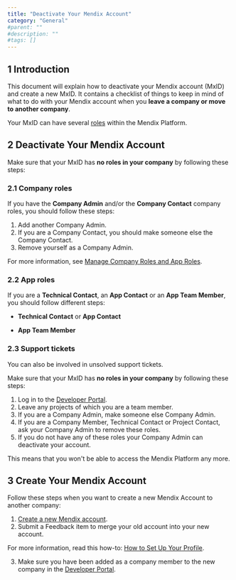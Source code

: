 ```yaml
---
title: "Deactivate Your Mendix Account"
category: "General"
#parent: ""
#description: ""
#tags: []
---
```


## 1 Introduction

This document will explain how to deactivate your Mendix account (MxID) and create a new MxID. It contains a checklist of things to keep in mind of what to do with your Mendix account when you **leave a company or move to another company**.

Your MxID can have several [roles](/developerportal/general/roles) within the Mendix Platform.

## 2 Deactivate Your Mendix Account

Make sure that your MxID has **no roles in your company** by following these steps:

### 2.1 Company roles

If you have the **Company Admin** and/or the **Company Contact** company roles, you should follow these steps:

1. Add another Company Admin.
2. If you are a Company Contact, you should make someone else the Company Contact.
3. Remove yourself as a Company Admin.

For more information, see [Manage Company Roles and App Roles](/developerportal/howto/change-roles).

### 2.2 App roles

If you are a **Technical Contact**, an **App Contact** or an  **App Team Member**, you should follow different steps:

* **Technical Contact** or **App Contact**



* **App Team Member**



### 2.3 Support tickets

You can also be involved in unsolved support tickets.

Make sure that your MxID has **no roles in your company** by following these steps:

1. Log in to the [Developer Portal](https://sprintr.home.mendix.com).
2. Leave any projects of which you are a team member.
3. If you are a Company Admin, make someone else Company Admin.
4. If you are a Company Member, Technical Contact or Project Contact, ask your Company Admin to remove these roles.
5. If you do not have any of these roles your Company Admin can deactivate your account.

This means that you won't be able to access the Mendix Platform any more.

## 3 Create Your Mendix Account

Follow these steps when you want to create a new Mendix Account to another company:

1. [Create a new Mendix account](http://www.mendix.com/try-now/?utm_source=documentation&utm_medium=community&utm_campaign=signup).
2. Submit a Feedback item to merge your old account into your new account. 

For more information, read this how-to: [How to Set Up Your Profile](/community/tools/how-to-set-up-your-profile).

3. Make sure you have been added as a company member to the new company in the [Developer Portal](https://sprintr.home.mendix.com).
